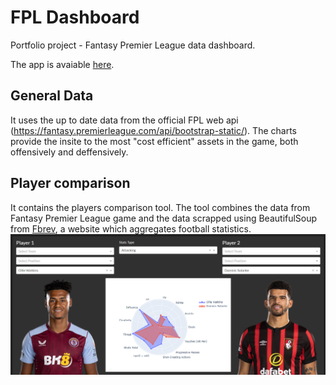 # FPL Dashboard
Portfolio project - Fantasy Premier League data dashboard.

The app is avaiable [here](https://fpl-analytics.onrender.com/).

## General Data
It uses the up to date data from the official FPL web api (https://fantasy.premierleague.com/api/bootstrap-static/). The charts provide the insite to the most "cost efficient" assets in the game, both offensively and deffensively.

## Player comparison
It contains the players comparison tool. The tool combines the data from Fantasy Premier League game and the data scrapped using BeautifulSoup from [Fbrev](https://fbref.com/en/), a website which aggregates football statistics.
![image](img/preview.png)
